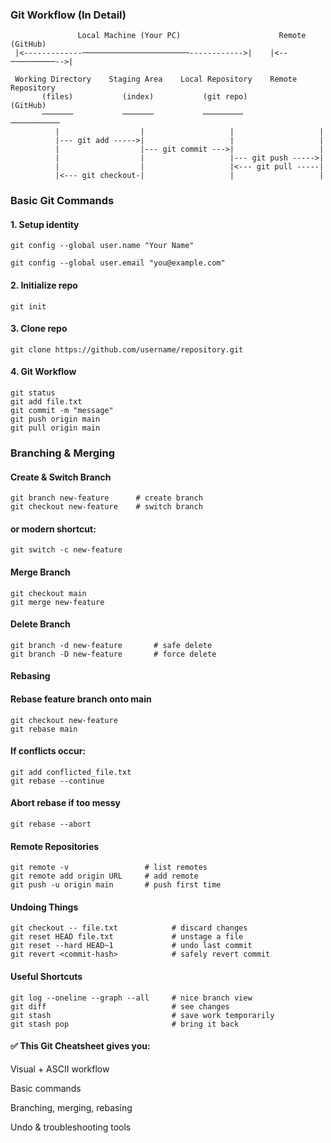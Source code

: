  ### Git Workflow (In Detail)

````
               Local Machine (Your PC)                      Remote (GitHub)
 |<-------------────────────────────────------------>|    |<--──────────-->|
 
 Working Directory    Staging Area    Local Repository    Remote Repository
       (files)           (index)           (git repo)           (GitHub)
       ───────           ───────           ─────────           ───────────
          |                  |                   |                   |
          |--- git add ----->|                   |                   |
          |                  |--- git commit --->|                   |
          |                  |                   |--- git push ----->|
          |                  |                   |<--- git pull -----|
          |<--- git checkout-|                   |                   |

````

### Basic Git Commands

#### 1. Setup identity

    git config --global user.name "Your Name"

    git config --global user.email "you@example.com"

#### 2. Initialize repo

    git init

#### 3. Clone repo
    git clone https://github.com/username/repository.git

#### 4. Git Workflow
    git status
    git add file.txt
    git commit -m "message"
    git push origin main
    git pull origin main

### Branching & Merging

#### Create & Switch Branch
    git branch new-feature      # create branch
    git checkout new-feature    # switch branch

#### or modern shortcut:
    git switch -c new-feature

#### Merge Branch
    git checkout main
    git merge new-feature

#### Delete Branch
    git branch -d new-feature       # safe delete
    git branch -D new-feature       # force delete

#### Rebasing
#### Rebase feature branch onto main
    git checkout new-feature
    git rebase main

#### If conflicts occur:
    git add conflicted_file.txt
    git rebase --continue

#### Abort rebase if too messy
    git rebase --abort

#### Remote Repositories
    git remote -v                 # list remotes
    git remote add origin URL     # add remote
    git push -u origin main       # push first time

#### Undoing Things
    git checkout -- file.txt            # discard changes
    git reset HEAD file.txt             # unstage a file
    git reset --hard HEAD~1             # undo last commit
    git revert <commit-hash>            # safely revert commit

#### Useful Shortcuts
    git log --oneline --graph --all     # nice branch view
    git diff                            # see changes
    git stash                           # save work temporarily
    git stash pop                       # bring it back


#### ✅ This Git Cheatsheet gives you:

Visual + ASCII workflow

Basic commands

Branching, merging, rebasing

Undo & troubleshooting tools

